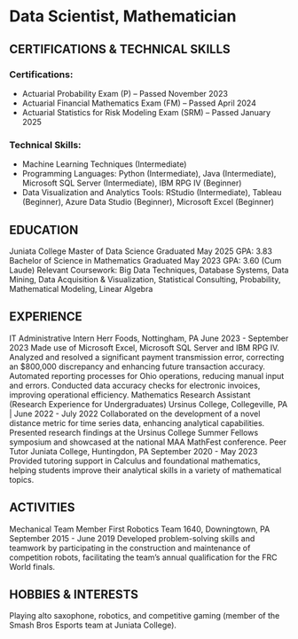 # Data Scientist, Mathematician

## CERTIFICATIONS & TECHNICAL SKILLS

### Certifications:
- Actuarial Probability Exam (P) – Passed November 2023
- Actuarial Financial Mathematics Exam (FM) – Passed April 2024
- Actuarial Statistics for Risk Modeling Exam (SRM) – Passed January 2025

### Technical Skills:
- Machine Learning Techniques (Intermediate)
- Programming Languages: Python (Intermediate), Java (Intermediate), Microsoft SQL Server (Intermediate), IBM RPG IV (Beginner)
- Data Visualization and Analytics Tools: RStudio (Intermediate), Tableau (Beginner), Azure Data Studio (Beginner),  Microsoft Excel (Beginner)

## EDUCATION 
Juniata College Master of Data Science  Graduated May 2025  GPA: 3.83 Bachelor of Science in Mathematics  Graduated May 2023  GPA: 3.60 (Cum Laude)
Relevant Coursework: Big Data Techniques, Database Systems, Data Mining, Data Acquisition & Visualization, Statistical Consulting, Probability, Mathematical Modeling, Linear Algebra

## EXPERIENCE
IT Administrative Intern
Herr Foods, Nottingham, PA  June 2023 - September 2023
Made use of Microsoft Excel, Microsoft SQL Server and IBM RPG IV.
Analyzed and resolved a significant payment transmission error, correcting an $800,000 discrepancy and enhancing future transaction accuracy.
Automated reporting processes for Ohio operations, reducing manual input and errors.
Conducted data accuracy checks for electronic invoices, improving operational efficiency.
Mathematics Research Assistant (Research Experience for Undergraduates) Ursinus College, Collegeville, PA | June 2022 - July 2022
Collaborated on the development of a novel distance metric for time series data, enhancing analytical capabilities.
Presented research findings at the Ursinus College Summer Fellows symposium and showcased at the national MAA MathFest conference.
Peer Tutor Juniata College, Huntingdon, PA  September 2020 - May 2023
Provided tutoring support in Calculus and foundational mathematics, helping students improve their analytical skills in a variety of mathematical topics.

## ACTIVITIES
Mechanical Team Member
First Robotics Team 1640, Downingtown, PA  September 2015 - June 2019
Developed problem-solving skills and teamwork by participating in the construction and maintenance of competition robots, facilitating the team’s annual qualification for the FRC World finals.

## HOBBIES & INTERESTS
Playing alto saxophone, robotics, and competitive gaming (member of the Smash Bros Esports team at Juniata College).
